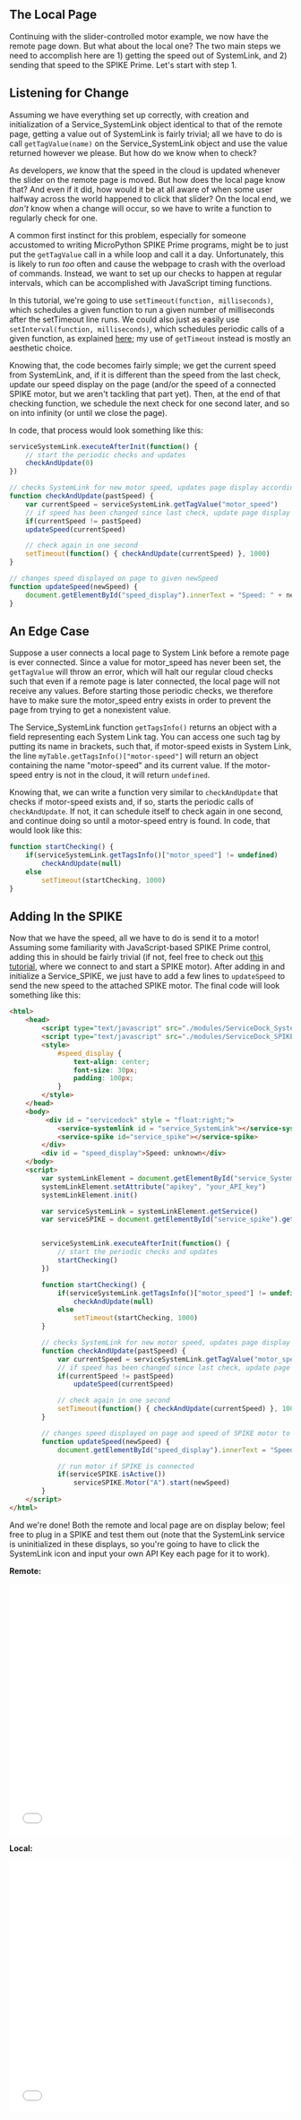 ## The Local Page

Continuing with the slider-controlled motor example, we now have the remote page down. But what about the local one? The two main steps we need to accomplish here are 1) getting the speed out of SystemLink, and 2) sending that speed to the SPIKE Prime. Let's start with step 1.

## Listening for Change
Assuming we have everything set up correctly, with creation and initialization of a Service_SystemLink object identical to that of the remote page, getting a value out of SystemLink is fairly trivial; all we have to do is call `getTagValue(name)` on the Service_SystemLink object and use the value returned however we please. But how do we know when to check?

As developers, *we* know that the speed in the cloud is updated whenever the slider on the remote page is moved. But how does the local page know that? And even if it did, how would it be at all aware of when some user halfway across the world happened to click that slider? On the local end, we *don't* know when a change will occur, so we have to write a function to regularly check for one.

A common first instinct for this problem, especially for someone accustomed to writing MicroPython SPIKE Prime programs, might be to just put the `getTagValue` call in a while loop and call it a day. Unfortunately, this is likely to run *too* often and cause the webpage to crash with the overload of commands. Instead, we want to set up our checks to happen at regular intervals, which can be accomplished with JavaScript timing functions.

In this tutorial, we're going to use `setTimeout(function, milliseconds)`, which schedules a given function to run a given number of milliseconds after the setTimeout line runs. We could also just as easily use `setInterval(function, milliseconds)`, which schedules periodic calls of a given function, as explained [here](https://www.w3schools.com/js/js_timing.asp); my use of `getTimeout` instead is mostly an aesthetic choice. 

Knowing that, the code becomes fairly simple; we get the current speed from SystemLink, and, if it is different than the speed from the last check, update our speed display on the page (and/or the speed of a connected SPIKE motor, but we aren't tackling that part yet). Then, at the end of that checking function, we schedule the next check for one second later, and so on into infinity (or until we close the page).

In code, that process would look something like this:

```javascript
serviceSystemLink.executeAfterInit(function() {
    // start the periodic checks and updates
    checkAndUpdate(0)
})

// checks SystemLink for new motor speed, updates page display accordingly, and sets up next check if program is still active
function checkAndUpdate(pastSpeed) {
    var currentSpeed = serviceSystemLink.getTagValue("motor_speed")
    // if speed has been changed since last check, update page display
    if(currentSpeed != pastSpeed)
    updateSpeed(currentSpeed)

    // check again in one second
    setTimeout(function() { checkAndUpdate(currentSpeed) }, 1000)
}

// changes speed displayed on page to given newSpeed
function updateSpeed(newSpeed) {
    document.getElementById("speed_display").innerText = "Speed: " + newSpeed;
}
```

## An Edge Case
Suppose a user connects a local page to System Link before a remote page is ever connected. Since a value for motor_speed has never been set, the `getTagValue` will throw an error, which will halt our regular cloud checks such that even if a remote page is later connected, the local page will not receive any values. Before starting those periodic checks, we therefore have to make sure the motor_speed entry exists in order to prevent the page from trying to get a nonexistent value.

The Service_SystemLink function `getTagsInfo()` returns an object with a field representing each System Link tag. You can access one such tag by putting its name in brackets, such that, if motor-speed exists in System Link, the line `myTable.getTagsInfo()["motor-speed"]` will return an object containing the name "motor-speed" and its current value. If the motor-speed entry is not in the cloud, it will return `undefined`.

Knowing that, we can write a function very similar to `checkAndUpdate` that checks if motor-speed exists and, if so, starts the periodic calls of `checkAndUpdate`. If not, it can schedule itself to check again in one second, and continue doing so until a motor-speed entry is found. In code, that would look like this:

```javascript
function startChecking() {
    if(serviceSystemLink.getTagsInfo()["motor_speed"] != undefined)
        checkAndUpdate(null)
    else
        setTimeout(startChecking, 1000)
}
```

## Adding In the SPIKE
Now that we have the speed, all we have to do is send it to a motor! Assuming some familiarity with JavaScript-based SPIKE Prime control, adding this in should be fairly trivial (if not, feel free to check out [this tutorial](https://tuftsceeo.github.io/SPIKE-Web-Interface/tutorial-exampleSpikeServiceBasicMotor.html), where we connect to and start a SPIKE motor). After adding in and initialize a Service_SPIKE, we just have to add a few lines to `updateSpeed` to send the new speed to the attached SPIKE motor. The final code will look something like this:

```HTML
<html>
    <head>
        <script type="text/javascript" src="./modules/ServiceDock_SystemLink.js"></script>
        <script type="text/javascript" src="./modules/ServiceDock_SPIKE.js"></script>
        <style>
            #speed_display {
                text-align: center;
                font-size: 30px;
                padding: 100px;
            }
        </style>
    </head>
    <body>
         <div id = "servicedock" style = "float:right;">
            <service-systemlink id = "service_SystemLink"></service-systemlink>
            <service-spike id="service_spike"></service-spike>
        </div>
        <div id = "speed_display">Speed: unknown</div>
    </body>
    <script>
        var systemLinkElement = document.getElementById("service_SystemLink")
        systemLinkElement.setAttribute("apikey", "your_API_key")
        systemLinkElement.init()

        var serviceSystemLink = systemLinkElement.getService()
        var serviceSPIKE = document.getElementById("service_spike").getService()


        serviceSystemLink.executeAfterInit(function() {
            // start the periodic checks and updates
            startChecking()
        })

        function startChecking() {
            if(serviceSystemLink.getTagsInfo()["motor_speed"] != undefined)
                checkAndUpdate(null)
            else
                setTimeout(startChecking, 1000)
        }

        // checks SystemLink for new motor speed, updates page display and SPIKE motor accordingly, and sets up next check if program is still active
        function checkAndUpdate(pastSpeed) {
            var currentSpeed = serviceSystemLink.getTagValue("motor_speed")
            // if speed has been changed since last check, update page display
            if(currentSpeed != pastSpeed)
                updateSpeed(currentSpeed)

            // check again in one second
            setTimeout(function() { checkAndUpdate(currentSpeed) }, 1000)
        }

        // changes speed displayed on page and speed of SPIKE motor to given newSpeed
        function updateSpeed(newSpeed) {
            document.getElementById("speed_display").innerText = "Speed: " + newSpeed

            // run motor if SPIKE is connected
            if(serviceSPIKE.isActive())
                serviceSPIKE.Motor("A").start(newSpeed)
        }
    </script>
</html>
```
And we're done! Both the remote and local page are on display below; feel free to plug in a SPIKE and test them out (note that the SystemLink service is uninitialized in these displays, so you're going to have to click the SystemLink icon and input your own API Key each page for it to work).

**Remote:**
<iframe id="remote-example-result" width="100%" height="450" frameborder="0" src="servicedock_systemLinkSimpleRemote.html"></iframe>

**Local:**
<iframe id="local-example-result" width="100%" height="450" frameborder="0" src="servicedock_systemLinkSimpleLocal.html"></iframe>